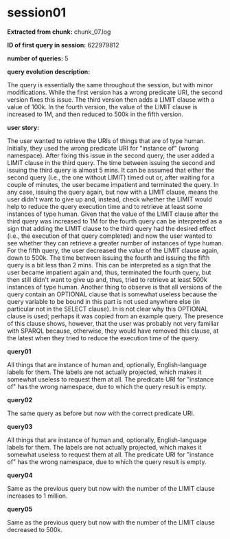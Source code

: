# session01
**Extracted from chunk:** chunk_07.log

**ID of first query in session:** 622979812

**number of queries:** 5

**query evolution description:**

The query is essentially the same throughout the session, but with minor modifications. While the first version has a wrong predicate URI, the second version fixes this issue. The third version then adds a LIMIT clause with a value of 100k. In the fourth version, the value of the LIMIT clause is increased to 1M, and then reduced to 500k in the fifth version.

**user story:**

The user wanted to retrieve the URIs of things that are of type human.
Initially, they used the wrong predicate URI for "instance of" (wrong namespace).
After fixing this issue in the second query, the user added a LIMIT clause in the third query. The time between issuing the second and issuing the third query is almost 5 mins. It can be assumed that either the second query (i.e., the one without LIMIT) timed out or, after waiting for a couple of minutes, the user became impatient and terminated the query. In any case, issuing the query again, but now with a LIMIT clause, means the user didn't want to give up and, instead, check whether the LIMIT would help to reduce the query execution time and to retrieve at least some instances of type human.
Given that the value of the LIMIT clause after the third query was increased to 1M for the fourth query can be interpreted as a sign that adding the LIMIT clause to the third query had the desired effect (i.e., the execution of that query completed) and now the user wanted to see whether they can retrieve a greater number of instances of type human.
For the fifth query, the user decreased the value of the LIMIT clause again, down to 500k. The time between issuing the fourth and issuing the fifth query is a bit less than 2 mins. This can be interpreted as a sign that the user became impatient again and, thus, terminated the fourth query, but then still didn't want to give up and, thus, tried to retrieve at least 500k instances of type human.
Another thing to observe is that all versions of the query contain an OPTIONAL clause that is somewhat useless because the query variable to be bound in this part is not used anywhere else (in particular not in the SELECT clause). In is not clear why this OPTIONAL clause is used; perhaps it was copied from an example query. The presence of this clause shows, however, that the user was probably not very familiar with SPARQL because, otherwise, they would have removed this clause, at the latest when they tried to reduce the execution time of the query.

**query01**

All things that are instance of human and, optionally, English-language labels for them.
The labels are not actually projected, which makes it somewhat useless to request them at all.
The predicate URI for "instance of" has the wrong namespace, due to which the query result is empty.

**query02**

The same query as before but now with the correct predicate URI.

**query03**

All things that are instance of human and, optionally, English-language labels for them.
The labels are not actually projected, which makes it somewhat useless to request them at all.
The predicate URI for "instance of" has the wrong namespace, due to which the query result is empty.

**query04**

Same as the previous query but now with the number of the LIMIT clause increases to 1 million.

**query05**

Same as the previous query but now with the number of the LIMIT clause decreased to 500k.
